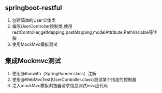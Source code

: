 ## springboot-restful 
1. 创建简单的User实体类
2. 编写UserController控制类,使用restController,getMapping,postMapping,modelAttribute,PathVariable等注解
3. 使用MockMvc模拟测试
		
## 集成Mockmvc测试
1. 使用@Runwith（SpringRunner.class）注解
2. 使用@WebMvcTest(UserController.class)测试某个指定的控制器
3. 注入mockMvc模拟浏览器请求信息测试mvc层代码



